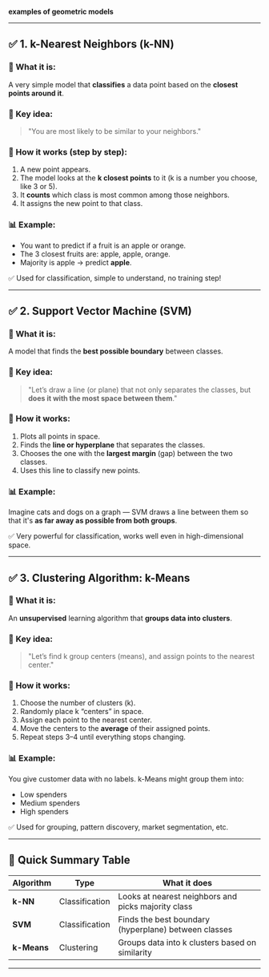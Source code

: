 **examples of geometric models** 

---

## ✅ 1. **k-Nearest Neighbors (k-NN)**

### 📌 What it is:

A very simple model that **classifies** a data point based on the **closest points around it**.

### 🧠 Key idea:

> "You are most likely to be similar to your neighbors."

### 🧾 How it works (step by step):

1. A new point appears.
2. The model looks at the **k closest points** to it (k is a number you choose, like 3 or 5).
3. It **counts** which class is most common among those neighbors.
4. It assigns the new point to that class.

### 📊 Example:

* You want to predict if a fruit is an apple or orange.
* The 3 closest fruits are: apple, apple, orange.
* Majority is apple → predict **apple**.

✅ Used for classification, simple to understand, no training step!

---

## ✅ 2. **Support Vector Machine (SVM)**

### 📌 What it is:

A model that finds the **best possible boundary** between classes.

### 🧠 Key idea:

> "Let’s draw a line (or plane) that not only separates the classes, but **does it with the most space between them**."

### 🧾 How it works:

1. Plots all points in space.
2. Finds the **line or hyperplane** that separates the classes.
3. Chooses the one with the **largest margin** (gap) between the two classes.
4. Uses this line to classify new points.

### 📊 Example:

Imagine cats and dogs on a graph — SVM draws a line between them so that it's **as far away as possible from both groups**.

✅ Very powerful for classification, works well even in high-dimensional space.

---

## ✅ 3. **Clustering Algorithm: k-Means**

### 📌 What it is:

An **unsupervised** learning algorithm that **groups data into clusters**.

### 🧠 Key idea:

> "Let’s find k group centers (means), and assign points to the nearest center."

### 🧾 How it works:

1. Choose the number of clusters (k).
2. Randomly place k “centers” in space.
3. Assign each point to the nearest center.
4. Move the centers to the **average** of their assigned points.
5. Repeat steps 3–4 until everything stops changing.

### 📊 Example:

You give customer data with no labels. k-Means might group them into:

* Low spenders
* Medium spenders
* High spenders

✅ Used for grouping, pattern discovery, market segmentation, etc.

---

## 🔁 Quick Summary Table

| Algorithm   | Type           | What it does                                         |
| ----------- | -------------- | ---------------------------------------------------- |
| **k-NN**    | Classification | Looks at nearest neighbors and picks majority class  |
| **SVM**     | Classification | Finds the best boundary (hyperplane) between classes |
| **k-Means** | Clustering     | Groups data into k clusters based on similarity      |

---


